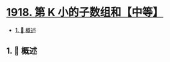 # [1918. 第 K 小的子数组和【中等】](https://github.com/Tdahuyou/TNotes.leetcode/tree/main/notes/1918.%20%E7%AC%AC%20K%20%E5%B0%8F%E7%9A%84%E5%AD%90%E6%95%B0%E7%BB%84%E5%92%8C%E3%80%90%E4%B8%AD%E7%AD%89%E3%80%91)

<!-- region:toc -->

- [1. 📝 概述](#1--概述)

<!-- endregion:toc -->

## 1. 📝 概述
